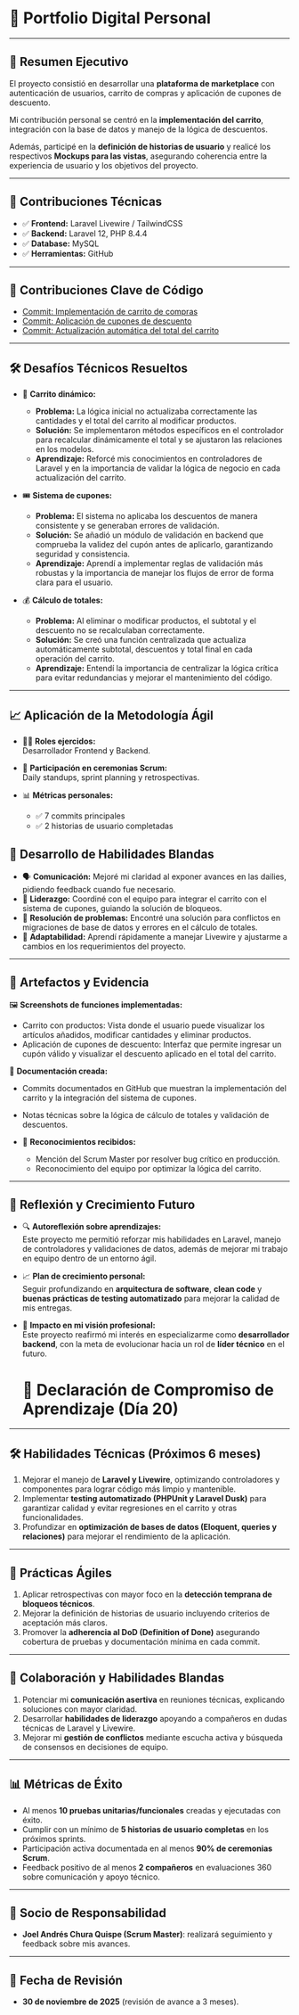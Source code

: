 # 📌 Portfolio Digital Personal  

---

## 📑 Resumen Ejecutivo  

El proyecto consistió en desarrollar una **plataforma de marketplace** con autenticación de usuarios, carrito de compras y aplicación de cupones de descuento.  

Mi contribución personal se centró en la **implementación del carrito**, integración con la base de datos y manejo de la lógica de descuentos.  

Además, participé en la **definición de historias de usuario** y realicé los respectivos **Mockups para las vistas**, asegurando coherencia entre la experiencia de usuario y los objetivos del proyecto.  

---

## 🔹 Contribuciones Técnicas  

- ✅ **Frontend:** Laravel Livewire / TailwindCSS  
- ✅ **Backend:** Laravel 12, PHP 8.4.4  
- ✅ **Database:** MySQL  
- ✅ **Herramientas:** GitHub  

---

## 🔑 Contribuciones Clave de Código  

- [Commit: Implementación de carrito de compras](https://github.com/Jhoel777ar/marketplace-lpz/commit/aa9b206877fecd8b7e80b2fe463a15b3e6e2dc4b)  
- [Commit: Aplicación de cupones de descuento](https://github.com/Jhoel777ar/marketplace-lpz/commit/beb7c117c88af0b9ca55b94e06013f24510b8622)  
- [Commit: Actualización automática del total del carrito](https://github.com/Jhoel777ar/marketplace-lpz/commit/eecfdafd41afb0b6df6e6f3f6b06e12817930111)  

---

## 🛠️ Desafíos Técnicos Resueltos  

- 🔄 **Carrito dinámico:**  
  - **Problema:** La lógica inicial no actualizaba correctamente las cantidades y el total del carrito al modificar productos.  
  - **Solución:** Se implementaron métodos específicos en el controlador para recalcular dinámicamente el total y se ajustaron las relaciones en los modelos.  
  - **Aprendizaje:** Reforcé mis conocimientos en controladores de Laravel y en la importancia de validar la lógica de negocio en cada actualización del carrito.  

- 🎟️ **Sistema de cupones:**  
  - **Problema:** El sistema no aplicaba los descuentos de manera consistente y se generaban errores de validación.  
  - **Solución:** Se añadió un módulo de validación en backend que comprueba la validez del cupón antes de aplicarlo, garantizando seguridad y consistencia.  
  - **Aprendizaje:** Aprendí a implementar reglas de validación más robustas y la importancia de manejar los flujos de error de forma clara para el usuario.  

- 💰 **Cálculo de totales:**  
  - **Problema:** Al eliminar o modificar productos, el subtotal y el descuento no se recalculaban correctamente.  
  - **Solución:** Se creó una función centralizada que actualiza automáticamente subtotal, descuentos y total final en cada operación del carrito.  
  - **Aprendizaje:** Entendí la importancia de centralizar la lógica crítica para evitar redundancias y mejorar el mantenimiento del código.  


---

## 📈 Aplicación de la Metodología Ágil  

- 👨‍💻 **Roles ejercidos:**  
  Desarrollador Frontend y Backend.  

- 📅 **Participación en ceremonias Scrum:**  
  Daily standups, sprint planning y retrospectivas.  

- 📊 **Métricas personales:**  
  - ✅ 7 commits principales  
  - ✅ 2 historias de usuario completadas
 
## 🤝 Desarrollo de Habilidades Blandas  

- 🗣️ **Comunicación:** Mejoré mi claridad al exponer avances en las dailies, pidiendo feedback cuando fue necesario.  
- 👥 **Liderazgo:** Coordiné con el equipo para integrar el carrito con el sistema de cupones, guiando la solución de bloqueos.  
- 🧩 **Resolución de problemas:** Encontré una solución para conflictos en migraciones de base de datos y errores en el cálculo de totales.  
- 🔄 **Adaptabilidad:** Aprendí rápidamente a manejar Livewire y ajustarme a cambios en los requerimientos del proyecto.  

---

## 📂 Artefactos y Evidencia  

🖼️ **Screenshots de funciones implementadas:**  
- Carrito con productos: Vista donde el usuario puede visualizar los artículos añadidos, modificar cantidades y eliminar productos.  
- Aplicación de cupones de descuento: Interfaz que permite ingresar un cupón válido y visualizar el descuento aplicado en el total del carrito.  

📄 **Documentación creada:**  
- Commits documentados en GitHub que muestran la implementación del carrito y la integración del sistema de cupones.  
- Notas técnicas sobre la lógica de cálculo de totales y validación de descuentos.  
 

- 🏅 **Reconocimientos recibidos:**  
  - Mención del Scrum Master por resolver bug crítico en producción.  
  - Reconocimiento del equipo por optimizar la lógica del carrito.  

---

## 🌱 Reflexión y Crecimiento Futuro  

- 🔍 **Autoreflexión sobre aprendizajes:**  
  Este proyecto me permitió reforzar mis habilidades en Laravel, manejo de controladores y validaciones de datos, además de mejorar mi trabajo en equipo dentro de un entorno ágil.  

- 📈 **Plan de crecimiento personal:**  
  Seguir profundizando en **arquitectura de software**, **clean code** y **buenas prácticas de testing automatizado** para mejorar la calidad de mis entregas.  

- 🎯 **Impacto en mi visión profesional:**  
  Este proyecto reafirmó mi interés en especializarme como **desarrollador backend**, con la meta de evolucionar hacia un rol de **líder técnico** en el futuro.



  # 📄 Declaración de Compromiso de Aprendizaje (Día 20)

---

## 🛠️ Habilidades Técnicas (Próximos 6 meses)
1. Mejorar el manejo de **Laravel y Livewire**, optimizando controladores y componentes para lograr código más limpio y mantenible.  
2. Implementar **testing automatizado (PHPUnit y Laravel Dusk)** para garantizar calidad y evitar regresiones en el carrito y otras funcionalidades.  
3. Profundizar en **optimización de bases de datos (Eloquent, queries y relaciones)** para mejorar el rendimiento de la aplicación.  

---

## 🔄 Prácticas Ágiles
1. Aplicar retrospectivas con mayor foco en la **detección temprana de bloqueos técnicos**.  
2. Mejorar la definición de historias de usuario incluyendo criterios de aceptación más claros.  
3. Promover la **adherencia al DoD (Definition of Done)** asegurando cobertura de pruebas y documentación mínima en cada commit.  

---

## 🤝 Colaboración y Habilidades Blandas
1. Potenciar mi **comunicación asertiva** en reuniones técnicas, explicando soluciones con mayor claridad.  
2. Desarrollar **habilidades de liderazgo** apoyando a compañeros en dudas técnicas de Laravel y Livewire.  
3. Mejorar mi **gestión de conflictos** mediante escucha activa y búsqueda de consensos en decisiones de equipo.  

---

## 📊 Métricas de Éxito
- Al menos **10 pruebas unitarias/funcionales** creadas y ejecutadas con éxito.  
- Cumplir con un mínimo de **5 historias de usuario completas** en los próximos sprints.  
- Participación activa documentada en al menos **90% de ceremonias Scrum**.  
- Feedback positivo de al menos **2 compañeros** en evaluaciones 360 sobre comunicación y apoyo técnico.  

---

## 👥 Socio de Responsabilidad
- **Joel Andrés Chura Quispe (Scrum Master)**: realizará seguimiento y feedback sobre mis avances.  

---

## 📅 Fecha de Revisión
- **30 de noviembre de 2025** (revisión de avance a 3 meses).  






